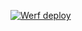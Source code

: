 [![Werf deploy](https://github.com/behruz11/test-shop/actions/workflows/deploy.yaml/badge.svg?branch=actions&event=push)](https://github.com/behruz11/test-shop/actions/workflows/deploy.yaml)
